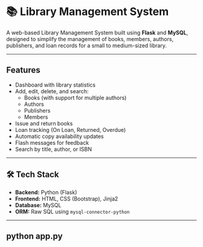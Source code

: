 # 📚 Library Management System

A web-based Library Management System built using **Flask** and **MySQL**, designed to simplify the management of books, members, authors, publishers, and loan records for a small to medium-sized library.

---

##  Features

- Dashboard with library statistics
- Add, edit, delete, and search:
  - Books (with support for multiple authors)
  - Authors
  - Publishers
  - Members
- Issue and return books
- Loan tracking (On Loan, Returned, Overdue)
- Automatic copy availability updates
- Flash messages for feedback
- Search by title, author, or ISBN

---

## 🛠 Tech Stack

- **Backend:** Python (Flask)
- **Frontend:** HTML, CSS (Bootstrap), Jinja2
- **Database:** MySQL
- **ORM:** Raw SQL using `mysql-connector-python`

---

## python app.py